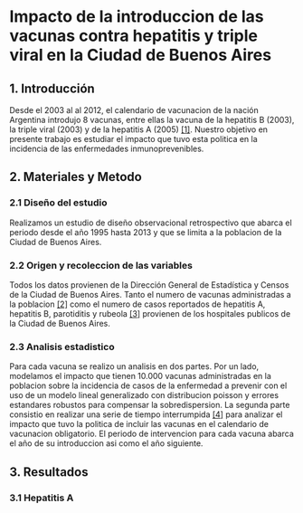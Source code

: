 # Impacto de la introduccion de las vacunas contra hepatitis y triple viral en la Ciudad de Buenos Aires

> 

## 1. Introducción

Desde el 2003 al al 2012, el calendario de vacunacion de la nación Argentina introdujo 8 vacunas, entre ellas la vacuna de la hepatitis B (2003), la triple viral (2003) y de la hepatitis A (2005) [[1]](http://www.scielo.org.ar/scielo.php?script=sci_arttext&pid=S0325-00752013000200011). Nuestro objetivo en presente trabajo es estudiar el impacto que tuvo esta politica en la incidencia de las enfermedades inmunoprevenibles.

## 2. Materiales y Metodo

### 2.1 Diseño del estudio

Realizamos un estudio de diseño observacional retrospectivo que abarca el periodo desde el año 1995 hasta 2013 y que se limita a la poblacion de la Ciudad de Buenos Aires.

### 2.2 Origen y recoleccion de las variables

Todos los datos provienen de la Dirección General de Estadística y Censos de la Ciudad de Buenos Aires. Tanto el numero de vacunas administradas a la poblacion [[2]](http://www.estadisticaciudad.gob.ar/eyc/?p=28782) como el numero de casos reportados de hepatitis A, hepatitis B, parotiditis y rubeola [[3]](http://www.estadisticaciudad.gob.ar/eyc/?p=28834) provienen de los hospitales publicos de la Ciudad de Buenos Aires.

### 2.3 Analisis estadistico

Para cada vacuna se realizo un analisis en dos partes. Por un lado, modelamos el impacto que tienen 10.000 vacunas administradas en la poblacion sobre la incidencia de casos de la enfermedad a prevenir con el uso de un modelo lineal generalizado con distribucion poisson y errores estandares robustos para compensar la sobredispersion. La segunda parte consistio en realizar una serie de tiempo interrumpida [[4]](https://academic.oup.com/ije/article/46/1/348/2622842) para analizar el impacto que tuvo la politica de incluir las vacunas en el calendario de vacunacion obligatorio. El periodo de intervencion para cada vacuna abarca el año de su introduccion asi como el año siguiente.

## 3. Resultados

### 3.1 Hepatitis A
